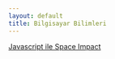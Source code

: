 ```yaml
---
layout: default
title: Bilgisayar Bilimleri
---
```


<a href="javascript-ile-space-impact">Javascript ile Space Impact</a>
